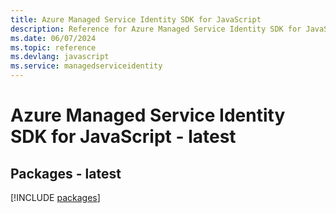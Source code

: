```yaml
---
title: Azure Managed Service Identity SDK for JavaScript
description: Reference for Azure Managed Service Identity SDK for JavaScript
ms.date: 06/07/2024
ms.topic: reference
ms.devlang: javascript
ms.service: managedserviceidentity
---
```

# Azure Managed Service Identity SDK for JavaScript - latest
## Packages - latest
[!INCLUDE [packages](managed-service-identity-index.md)]